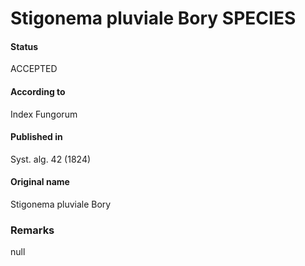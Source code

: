 # Stigonema pluviale Bory SPECIES

#### Status
ACCEPTED

#### According to
Index Fungorum

#### Published in
Syst. alg. 42 (1824)

#### Original name
Stigonema pluviale Bory

### Remarks
null